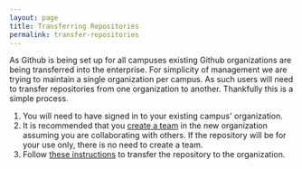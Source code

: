 ```yaml
---
layout: page
title: Transferring Repositories
permalink: transfer-repositories
---
```

As Github is being set up for all campuses existing Github organizations are being transferred into the enterprise. For simplicity of management we are trying to maintain a single organization per campus. As such users will need to transfer repositories from one organization to another. Thankfully this is a simple process.

1. You will need to have signed in to your existing campus' organization.
1. It is recommended that you [create a team](https://docs.github.com/en/organizations/organizing-members-into-teams/creating-a-team) in the new organization assuming you are collaborating with others. If the repository will be for your use only, there is no need to create a team.
1. Follow [these instructions](https://docs.github.com/en/github/administering-a-repository/transferring-a-repository#transferring-a-repository-owned-by-your-organization) to transfer the repository to the organization.